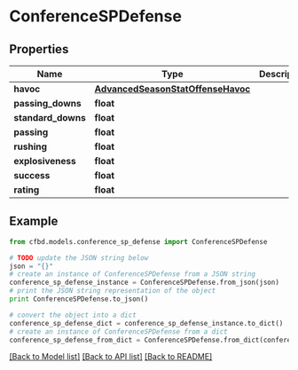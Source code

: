 # ConferenceSPDefense


## Properties
Name | Type | Description | Notes
------------ | ------------- | ------------- | -------------
**havoc** | [**AdvancedSeasonStatOffenseHavoc**](AdvancedSeasonStatOffenseHavoc.md) |  | 
**passing_downs** | **float** |  | 
**standard_downs** | **float** |  | 
**passing** | **float** |  | 
**rushing** | **float** |  | 
**explosiveness** | **float** |  | 
**success** | **float** |  | 
**rating** | **float** |  | 

## Example

```python
from cfbd.models.conference_sp_defense import ConferenceSPDefense

# TODO update the JSON string below
json = "{}"
# create an instance of ConferenceSPDefense from a JSON string
conference_sp_defense_instance = ConferenceSPDefense.from_json(json)
# print the JSON string representation of the object
print ConferenceSPDefense.to_json()

# convert the object into a dict
conference_sp_defense_dict = conference_sp_defense_instance.to_dict()
# create an instance of ConferenceSPDefense from a dict
conference_sp_defense_from_dict = ConferenceSPDefense.from_dict(conference_sp_defense_dict)
```
[[Back to Model list]](../README.md#documentation-for-models) [[Back to API list]](../README.md#documentation-for-api-endpoints) [[Back to README]](../README.md)


